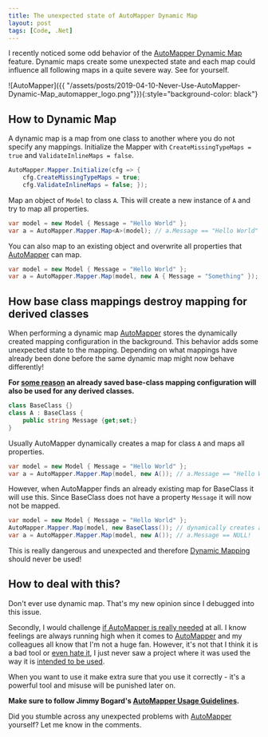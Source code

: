```yaml
---
title: The unexpected state of AutoMapper Dynamic Map
layout: post
tags: [Code, .Net]
---
```


I recently noticed some odd behavior of the [AutoMapper Dynamic Map](http://docs.automapper.org/en/stable/Dynamic-and-ExpandoObject-Mapping.html) feature. Dynamic maps create some unexpected state and each map could influence all following maps in a quite severe way. See for yourself.

![AutoMapper]({{ "/assets/posts/2019-04-10-Never-Use-AutoMapper-Dynamic-Map_automapper_logo.png"}}){:style="background-color: black"}

## How to Dynamic Map

A dynamic map is a map from one class to another where you do not specify any mappings. Initialize the Mapper with `CreateMissingTypeMaps = true` and `ValidateInlineMaps = false`.

```csharp
AutoMapper.Mapper.Initialize(cfg => { 
	cfg.CreateMissingTypeMaps = true; 
	cfg.ValidateInlineMaps = false; }); 
```
Map an object of `Model` to class `A`. This will create a new instance of `A` and try to map all properties.
```csharp
var model = new Model { Message = "Hello World" };
var a = AutoMapper.Mapper.Map<A>(model); // a.Message == "Hello World"
```

You can also map to an existing object and overwrite all properties that [AutoMapper](http://automapper.org/) can map.

```csharp
var model = new Model { Message = "Hello World" };
var a = AutoMapper.Mapper.Map(model, new A { Message = "Something" }); // a.Message == "Hello World"
```

## How base class mappings destroy mapping for derived classes

When performing a dynamic map [AutoMapper](http://automapper.org/) stores the dynamically created mapping configuration in the background. This behavior adds some unexpected state to the mapping. Depending on what mappings have already been done before the same dynamic map might now behave differently!

**For [some reason](https://github.com/AutoMapper/AutoMapper/issues/3025) an already saved base-class mapping configuration will also be used for any derived classes.**

```csharp
class BaseClass {}
class A : BaseClass {
	public string Message {get;set;}
}
```
Usually AutoMapper dynamically creates a map for class `A` and maps all properties.

```csharp
var model = new Model { Message = "Hello World" };
var a = AutoMapper.Mapper.Map(model, new A()); // a.Message == "Hello World"
```

However, when AutoMapper finds an already existing map for BaseClass it will use this. Since BaseClass does not have a property `Message` it will now not be mapped.

```csharp
var model = new Model { Message = "Hello World" };
AutoMapper.Mapper.Map(model, new BaseClass()); // dynamically creates and stores the BaseClass map
var a = AutoMapper.Mapper.Map(model, new A()); // a.Message == NULL!
```

This is really dangerous and unexpected and therefore [Dynamic Mapping](http://docs.automapper.org/en/stable/Dynamic-and-ExpandoObject-Mapping.html) should never be used!

## How to deal with this?

Don't ever use dynamic map. That's my new opinion since I debugged into this issue.

Secondly, I would challenge [if AutoMapper is really needed](https://jimmybogard.com/automapper-usage-guidelines/) at all. I know feelings are always running high when it comes to [AutoMapper](http://automapper.org/) and my colleagues all know that I'm not a huge fan. However, it's not that I think it is a bad tool or [even hate it](https://jimmybogard.com/automappers-design-philosophy/), I just never saw a project where it was used the way it is [intended to be used](https://jimmybogard.com/automapper-usage-guidelines/).

When you want to use it make extra sure that you use it correctly - it's a powerful tool and misuse will be punished later on.

**Make sure to follow Jimmy Bogard's [AutoMapper Usage Guidelines](https://jimmybogard.com/automapper-usage-guidelines/).**

Did you stumble across any unexpected problems with [AutoMapper](http://automapper.org/) yourself? Let me know in the comments.
